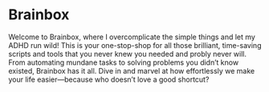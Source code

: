 # Brainbox
Welcome to Brainbox, where I overcomplicate the simple things and let my ADHD run wild! This is your one-stop-shop for all those brilliant, time-saving scripts and tools that you never knew you needed and probly never will. From automating mundane tasks to solving problems you didn’t know existed, Brainbox has it all. Dive in and marvel at how effortlessly we make your life easier—because who doesn’t love a good shortcut?
